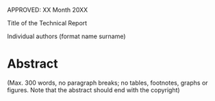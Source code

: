 APPROVED: XX Month 20XX

Title of the Technical Report

Individual authors (format name surname)

# Abstract

(Max. 300 words, no paragraph breaks; no tables, footnotes, graphs or
figures. Note that the abstract should end with the copyright)
